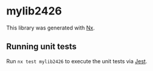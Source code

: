 # mylib2426

This library was generated with [Nx](https://nx.dev).

## Running unit tests

Run `nx test mylib2426` to execute the unit tests via [Jest](https://jestjs.io).
